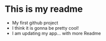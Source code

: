 # This is my readme
- My first github project
- I think it is gonna be pretty cool!
- I am updating my app... with more Readme

